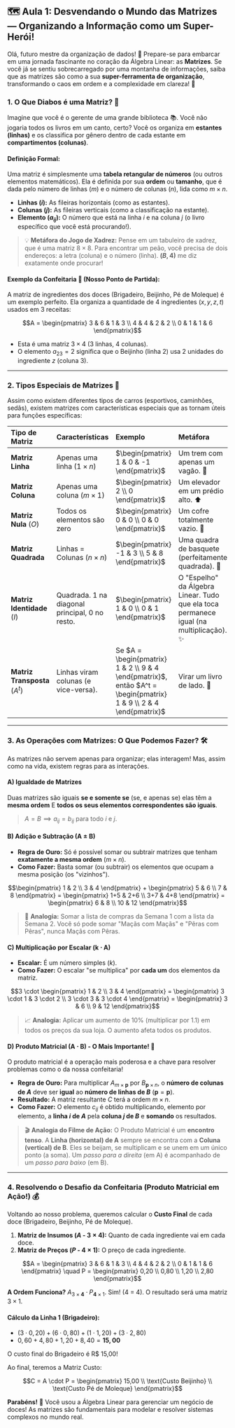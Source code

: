 
## 🗺️ Aula 1: Desvendando o Mundo das Matrizes — Organizando a Informação como um Super-Herói!

Olá, futuro mestre da organização de dados! 👋 Prepare-se para embarcar em uma jornada fascinante no coração da Álgebra Linear: as **Matrizes**. Se você já se sentiu sobrecarregado por uma montanha de informações, saiba que as matrizes são como a sua **super-ferramenta de organização**, transformando o caos em ordem e a complexidade em clareza! 🦸

### 1. O Que Diabos é uma Matriz? 🤔

Imagine que você é o gerente de uma grande biblioteca 📚. Você não jogaria todos os livros em um canto, certo? Você os organiza em **estantes (linhas)** e os classifica por gênero dentro de cada estante em **compartimentos (colunas)**.

#### **Definição Formal:**

Uma matriz é simplesmente uma **tabela retangular de números** (ou outros elementos matemáticos). Ela é definida por sua **ordem** ou **tamanho**, que é dada pelo número de linhas ($m$) e o número de colunas ($n$), lida como $m \times n$.

* **Linhas ($i$):** As fileiras horizontais (como as estantes).
* **Colunas ($j$):** As fileiras verticais (como a classificação na estante).
* **Elemento ($a_{ij}$):** O número que está na linha $i$ e na coluna $j$ (o livro específico que você está procurando!).

> 💡 **Metáfora do Jogo de Xadrez:** Pense em um tabuleiro de xadrez, que é uma matriz $8 \times 8$. Para encontrar um peão, você precisa de dois endereços: a letra (coluna) e o número (linha). **$(B, 4)$** me diz exatamente onde procurar!

#### **Exemplo da Confeitaria 🍰 (Nosso Ponto de Partida):**

A matriz de ingredientes dos doces (Brigadeiro, Beijinho, Pé de Moleque) é um exemplo perfeito. Ela organiza a quantidade de 4 ingredientes ($x, y, z, t$) usados em 3 receitas:

$$A = \begin{pmatrix} 3 & 6 & 1 & 3 \\ 4 & 4 & 2 & 2 \\ 0 & 1 & 1 & 6 \end{pmatrix}$$

* Esta é uma matriz $3 \times 4$ (3 linhas, 4 colunas).
* O elemento $a_{23} = 2$ significa que o Beijinho (linha 2) usa 2 unidades do ingrediente $z$ (coluna 3).

---

### 2. Tipos Especiais de Matrizes 🤩

Assim como existem diferentes tipos de carros (esportivos, caminhões, sedãs), existem matrizes com características especiais que as tornam úteis para funções específicas:

| Tipo de Matriz | Características | Exemplo | Metáfora |
| :--- | :--- | :--- | :--- |
| **Matriz Linha** | Apenas uma linha ($1 \times n$) | $\begin{pmatrix} 1 & 0 & -1 \end{pmatrix}$ | Um trem com apenas um vagão. 🚂 |
| **Matriz Coluna** | Apenas uma coluna ($m \times 1$) | $\begin{pmatrix} 2 \\ 0 \end{pmatrix}$ | Um elevador em um prédio alto. ⬆️ |
| **Matriz Nula** ($O$) | Todos os elementos são zero | $\begin{pmatrix} 0 & 0 \\ 0 & 0 \end{pmatrix}$ | Um cofre totalmente vazio. 💸 |
| **Matriz Quadrada** | Linhas = Colunas ($n \times n$) | $\begin{pmatrix} -1 & 3 \\ 5 & 8 \end{pmatrix}$ | Uma quadra de basquete (perfeitamente quadrada). 🏀 |
| **Matriz Identidade** ($I$) | Quadrada. 1 na diagonal principal, 0 no resto. | $\begin{pmatrix} 1 & 0 \\ 0 & 1 \end{pmatrix}$ | O "Espelho" da Álgebra Linear. Tudo que ela toca permanece igual (na multiplicação). ✨ |
| **Matriz Transposta** ($A^t$) | Linhas viram colunas (e vice-versa). | Se $A = \begin{pmatrix} 1 & 2 \\ 9 & 4 \end{pmatrix}$, então $A^t = \begin{pmatrix} 1 & 9 \\ 2 & 4 \end{pmatrix}$ | Virar um livro de lado. 🔄 |

---

### 3. As Operações com Matrizes: O Que Podemos Fazer? 🛠️

As matrizes não servem apenas para organizar; elas interagem! Mas, assim como na vida, existem regras para as interações.

#### **A) Igualdade de Matrizes**

Duas matrizes são iguais **se e somente se** (se, e apenas se) elas têm a **mesma ordem** E **todos os seus elementos correspondentes são iguais**.

> $A = B \implies a_{ij} = b_{ij}$ para todo $i$ e $j$.

#### **B) Adição e Subtração ($\mathbf{A \pm B}$)**

* **Regra de Ouro:** Só é possível somar ou subtrair matrizes que tenham **exatamente a mesma ordem** ($m \times n$).
* **Como Fazer:** Basta somar (ou subtrair) os elementos que ocupam a mesma posição (os "vizinhos").

$$\begin{pmatrix} 1 & 2 \\ 3 & 4 \end{pmatrix} + \begin{pmatrix} 5 & 6 \\ 7 & 8 \end{pmatrix} = \begin{pmatrix} 1+5 & 2+6 \\ 3+7 & 4+8 \end{pmatrix} = \begin{pmatrix} 6 & 8 \\ 10 & 12 \end{pmatrix}$$

> 🤝 **Analogia:** Somar a lista de compras da Semana 1 com a lista da Semana 2. Você só pode somar "Maçãs com Maçãs" e "Pêras com Pêras", nunca Maçãs com Pêras.

#### **C) Multiplicação por Escalar ($\mathbf{k \cdot A}$)**

* **Escalar:** É um número simples ($k$).
* **Como Fazer:** O escalar "se multiplica" por **cada um** dos elementos da matriz.

$$3 \cdot \begin{pmatrix} 1 & 2 \\ 3 & 4 \end{pmatrix} = \begin{pmatrix} 3 \cdot 1 & 3 \cdot 2 \\ 3 \cdot 3 & 3 \cdot 4 \end{pmatrix} = \begin{pmatrix} 3 & 6 \\ 9 & 12 \end{pmatrix}$$

> 📈 **Analogia:** Aplicar um aumento de 10% (multiplicar por 1.1) em todos os preços da sua loja. O aumento afeta todos os produtos.

#### **D) Produto Matricial ($\mathbf{A \cdot B}$)** - **O Mais Importante!** 👑

O produto matricial é a operação mais poderosa e a chave para resolver problemas como o da nossa confeitaria!

* **Regra de Ouro:** Para multiplicar $A_{m \times \mathbf{p}}$ por $B_{\mathbf{p} \times n}$, o **número de colunas de $A$** deve ser **igual** ao **número de linhas de $B$** ($\mathbf{p} = \mathbf{p}$).
* **Resultado:** A matriz resultante $C$ terá a ordem $m \times n$.
* **Como Fazer:** O elemento $c_{ij}$ é obtido multiplicando, elemento por elemento, a **linha $i$ de $A$** pela **coluna $j$ de $B$** e **somando** os resultados.

> 🎬 **Analogia do Filme de Ação:** O Produto Matricial é um **encontro tenso**. A **Linha (horizontal) de A** sempre se encontra com a **Coluna (vertical) de B**. Eles se beijam, se multiplicam e se unem em um único ponto (a soma). Um *passo para a direita* (em A) é acompanhado de um *passo para baixo* (em B).

---

### 4. Resolvendo o Desafio da Confeitaria (Produto Matricial em Ação!) 💰

Voltando ao nosso problema, queremos calcular o **Custo Final** de cada doce (Brigadeiro, Beijinho, Pé de Moleque).

1.  **Matriz de Insumos ($A$ - $3 \times 4$):** Quanto de cada ingrediente vai em cada doce.
2.  **Matriz de Preços ($P$ - $4 \times 1$):** O preço de cada ingrediente.

$$A = \begin{pmatrix} 3 & 6 & 1 & 3 \\ 4 & 4 & 2 & 2 \\ 0 & 1 & 1 & 6 \end{pmatrix} \quad P = \begin{pmatrix} 0,20 \\ 0,80 \\ 1,20 \\ 2,80 \end{pmatrix}$$

**A Ordem Funciona?** $A_{3 \times \mathbf{4}} \cdot P_{\mathbf{4} \times 1}$. Sim! (4 = 4). O resultado será uma matriz $3 \times 1$.

#### **Cálculo da Linha 1 (Brigadeiro):**

* $(3 \cdot 0,20) + (6 \cdot 0,80) + (1 \cdot 1,20) + (3 \cdot 2,80)$
* $0,60 + 4,80 + 1,20 + 8,40 = \mathbf{15,00}$

O custo final do Brigadeiro é R\$ 15,00!

Ao final, teremos a Matriz Custo:

$$C = A \cdot P = \begin{pmatrix} 15,00 \\ \text{Custo Beijinho} \\ \text{Custo Pé de Moleque} \end{pmatrix}$$

**Parabéns!** 🎉 Você usou a Álgebra Linear para gerenciar um negócio de doces! As matrizes são fundamentais para modelar e resolver sistemas complexos no mundo real.

